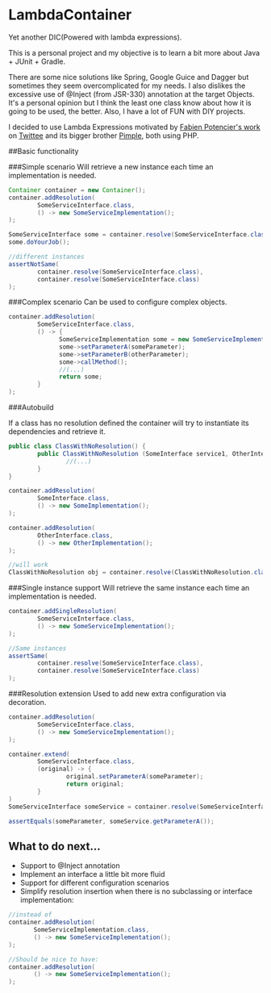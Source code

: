 # LambdaContainer
Yet another DIC(Powered with lambda expressions).

This is a personal project and my objective is to learn a bit more about Java + JUnit + Gradle. 

There are some nice solutions like Spring, Google Guice and Dagger but sometimes they seem overcomplicated for my needs. I also dislikes the excessive use of @Inject (from JSR-330) annotation at the target Objects. It's a personal opinion but I think the least one class know about how it is going to be used, the better. Also, I have a lot of FUN with DIY projects.

I decided to use Lambda Expressions motivated by [Fabien Potencier's work](http://fabien.potencier.org/) on [Twittee](http://twittee.org/) and its bigger brother [Pimple](http://pimple.sensiolabs.org/), both using PHP.

##Basic functionality

###Simple scenario
Will retrieve a new instance each time an implementation is needed.

```java
Container container = new Container();
container.addResolution(
        SomeServiceInterface.class,
        () -> new SomeServiceImplementation();
);

SomeServiceInterface some = container.resolve(SomeServiceInterface.class);
some.doYourJob();

//different instances
assertNotSame(
        container.resolve(SomeServiceInterface.class), 
        container.resolve(SomeServiceInterface.class)
);
```

###Complex scenario
Can be used to configure complex objects.

```java
container.addResolution(
        SomeServiceInterface.class,
        () -> {
              SomeServiceImplementation some = new SomeServiceImplementation(c.resolve(OtherInterface.class));
              some->setParameterA(someParameter);
              some->setParameterB(otherParameter);
              some->callMethod();
              //(...)
              return some;
        }
);
```

###Autobuild 

If a class has no resolution defined the container will try to instantiate its dependencies and retrieve it.

```java
public class ClassWithNoResolution() {
        public ClassWithNoResolution (SomeInterface service1, OtherInterface service2) {
                //(...)
        }
}

container.addResolution(
        SomeInterface.class,
        () -> new SomeImplementation();
);

container.addResolution(
        OtherInterface.class,
        () -> new OtherImplementation();
);

//will work
ClassWithNoResolution obj = container.resolve(ClassWithNoResolution.class);

```

###Single instance support 
Will retrieve the same instance each time an implementation is needed.

```java
container.addSingleResolution(
        SomeServiceInterface.class,
        () -> new SomeServiceImplementation();
);

//Same instances
assertSame(
        container.resolve(SomeServiceInterface.class), 
        container.resolve(SomeServiceInterface.class)
);
```
###Resolution extension
Used to add new extra configuration via decoration.

```java
container.addResolution(
        SomeServiceInterface.class,
        () -> new SomeServiceImplementation();
);

container.extend(
        SomeServiceInterface.class,
        (original) -> {
                original.setParameterA(someParameter);
                return original;
        }
)
SomeServiceInterface someService = container.resolve(SomeServiceInterfave.class);

assertEquals(someParameter, someService.getParameterA());
```

## What to do next...

* Support to @Inject annotation
* Implement an interface a little bit more fluid
* Support for different configuration scenarios
* Simplify resolution insertion when there is no subclassing or interface implementation:

 ```java
//instead of 
container.addResolution(
        SomeServiceImplementation.class,
        () -> new SomeServiceImplementation();
);

//Should be nice to have:
container.addResolution(
        () -> new SomeServiceImplementation();
);
 ```
